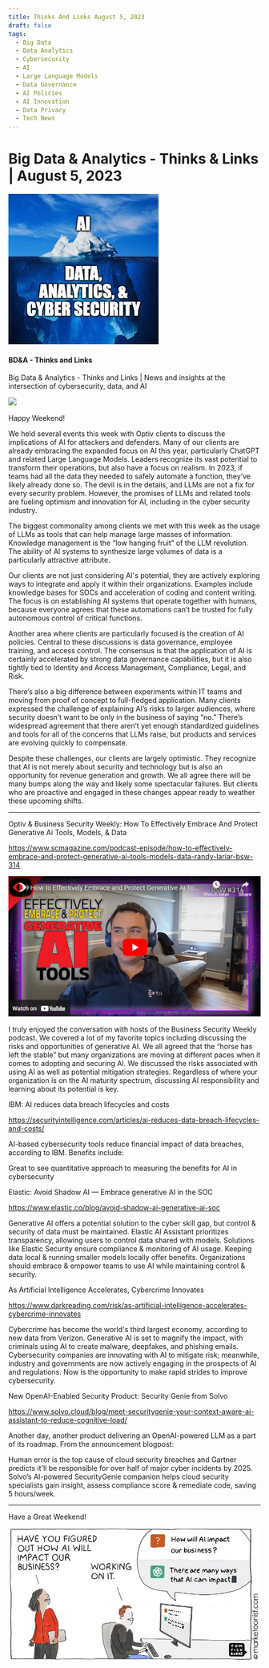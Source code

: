 ```yaml
---
title: Thinks And Links August 5, 2023
draft: false
tags:
  - Big Data
  - Data Analytics
  - Cybersecurity
  - AI
  - Large Language Models
  - Data Governance
  - AI Policies
  - AI Innovation
  - Data Privacy
  - Tech News
---
```


# Big Data & Analytics - Thinks & Links | August 5, 2023

![](../images\1679742887729)

#### BD&A - Thinks and Links

Big Data & Analytics - Thinks and Links | News and insights at the intersection of cybersecurity, data, and AI

![](../https://media.licdn.com/mediaD4E12AQEgwhIrJepylg)

Happy Weekend!

We held several events this week with Optiv clients to discuss the implications of AI for attackers and defenders. Many of our clients are already embracing the expanded focus on AI this year, particularly ChatGPT and related Large Language Models. Leaders recognize its vast potential to transform their operations, but also have a focus on realism. In 2023, if teams had all the data they needed to safely automate a function, they’ve likely already done so. The devil is in the details, and LLMs are not a fix for every security problem. However, the promises of LLMs and related tools are fueling optimism and innovation for AI, including in the cyber security industry.

The biggest commonality among clients we met with this week as the usage of LLMs as tools that can help manage large masses of information. Knowledge management is the “low hanging fruit” of the LLM revolution. The ability of AI systems to synthesize large volumes of data is a particularly attractive attribute.

Our clients are not just considering AI's potential, they are actively exploring ways to integrate and apply it within their organizations. Examples include knowledge bases for SOCs and acceleration of coding and content writing. The focus is on establishing AI systems that operate together with humans, because everyone agrees that these automations can’t be trusted for fully autonomous control of critical functions.

Another area where clients are particularly focused is the creation of AI policies. Central to these discussions is data governance, employee training, and access control. The consensus is that the application of AI is certainly accelerated by strong data governance capabilities, but it is also tightly tied to Identity and Access Management, Compliance, Legal, and Risk.

There’s also a big difference between experiments within IT teams and moving from proof of concept to full-fledged application. Many clients expressed the challenge of explaining AI’s risks to larger audiences, where security doesn’t want to be only in the business of saying “no.” There’s widespread agreement that there aren’t yet enough standardized guidelines and tools for all of the concerns that LLMs raise, but products and services are evolving quickly to compensate.

Despite these challenges, our clients are largely optimistic. They recognize that AI is not merely about security and technology but is also an opportunity for revenue generation and growth. We all agree there will be many bumps along the way and likely some spectacular failures. But clients who are proactive and engaged in these changes appear ready to weather these upcoming shifts.

---

Optiv & Business Security Weekly: How To Effectively Embrace And Protect Generative Ai Tools, Models, & Data

https://www.scmagazine.com/podcast-episode/how-to-effectively-embrace-and-protect-generative-ai-tools-models-data-randy-lariar-bsw-314

![No alt text provided for this image](../images\1691201178544)

I truly enjoyed the conversation with hosts of the Business Security Weekly podcast. We covered a lot of my favorite topics including discussing the risks and opportunities of generative AI. We all agreed that the “horse has left the stable” but many organizations are moving at different paces when it comes to adopting and securing AI. We discussed the risks associated with using AI as well as potential mitigation strategies. Regardless of where your organization is on the AI maturity spectrum, discussing AI responsibility and learning about its potential is key.

IBM: AI reduces data breach lifecycles and costs

https://securityintelligence.com/articles/ai-reduces-data-breach-lifecycles-and-costs/

AI-based cybersecurity tools reduce financial impact of data breaches, according to IBM. Benefits include:

Great to see quantitative approach to measuring the benefits for AI in cybersecurity

Elastic: Avoid Shadow AI — Embrace generative AI in the SOC

https://www.elastic.co/blog/avoid-shadow-ai-generative-ai-soc

Generative AI offers a potential solution to the cyber skill gap, but control & security of data must be maintained. Elastic AI Assistant prioritizes transparency, allowing users to control data shared with models. Solutions like Elastic Security ensure compliance & monitoring of AI usage. Keeping data local & running smaller models locally offer benefits. Organizations should embrace & empower teams to use AI while maintaining control & security.

As Artificial Intelligence Accelerates, Cybercrime Innovates

https://www.darkreading.com/risk/as-artificial-intelligence-accelerates-cybercrime-innovates

Cybercrime has become the world's third largest economy, according to new data from Verizon. Generative AI is set to magnify the impact, with criminals using AI to create malware, deepfakes, and phishing emails. Cybersecurity companies are innovating with AI to mitigate risk; meanwhile, industry and governments are now actively engaging in the prospects of AI and regulations. Now is the opportunity to make rapid strides to improve cybersecurity.

New OpenAI-Enabled Security Product: Security Genie from Solvo

https://www.solvo.cloud/blog/meet-securitygenie-your-context-aware-ai-assistant-to-reduce-cognitive-load/

Another day, another product delivering an OpenAI-powered LLM as a part of its roadmap. From the announcement blogpost:

Human error is the top cause of cloud security breaches and Gartner predicts it'll be responsible for over half of major cyber incidents by 2025. Solvo’s AI-powered SecurityGenie companion helps cloud security specialists gain insight, assess compliance score & remediate code, saving 5 hours/week.

---

Have a Great Weekend!

![No alt text provided for this image](../images\1691201251766)
